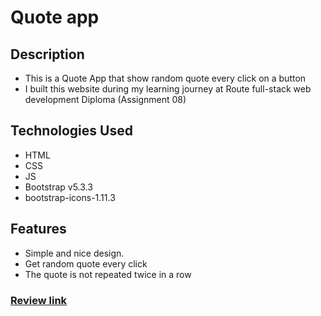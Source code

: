 # Quote app

## Description

- This is a Quote App that show random quote every click on a button
- I built this website during my learning journey at Route full-stack web development Diploma (Assignment 08)

## Technologies Used

- HTML
- CSS
- JS
- Bootstrap v5.3.3
- bootstrap-icons-1.11.3

## Features

- Simple and nice design.
- Get random quote every click
- The quote is not repeated twice in a row

### [Review link](https://khaledradwan96.github.io/Quote-app/)
